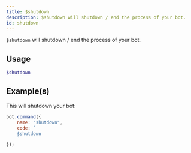 ```yaml
---
title: $shutdown
description: $shutdown will shutdown / end the process of your bot.
id: shutdown
---
```


`$shutdown` will shutdown / end the process of your bot.

## Usage

```php
$shutdown
```

## Example(s)

This will shutdown your bot:

```javascript
bot.command({
    name: "shutdown",
    code: `
    $shutdown
    `
});
```